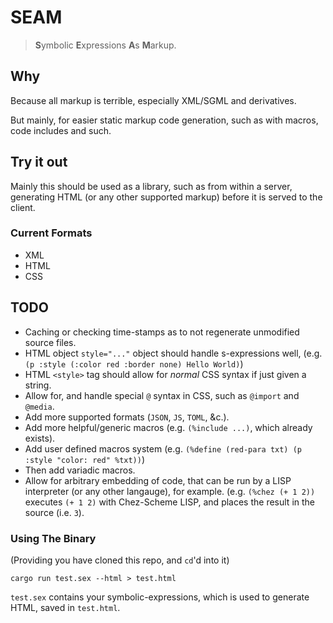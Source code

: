 # SEAM

> **S**ymbolic **E**xpressions **A**s **M**arkup.

## Why

Because all markup is terrible, especially XML/SGML and derivatives.

But mainly, for easier static markup code generation, such as with
macros, code includes and such.


## Try it out

Mainly this should be used as a library, such as from within a server,
generating HTML (or any other supported markup) before it is served to the
client.

### Current Formats
 - XML
 - HTML
 - CSS

## TODO
 - Caching or checking time-stamps as to not regenerate unmodified source files.
 - HTML object `style="..."` object should handle s-expressions well, (e.g. `(p :style (:color red :border none) Hello World)`)
 - HTML `<style>` tag should allow for *normal* CSS syntax if just given a string.
 - Allow for, and handle special `@` syntax in CSS, such as `@import` and `@media`.
 - Add more supported formats (`JSON`, `JS`, `TOML`, &c.).
 - Add more helpful/generic macros (e.g. `(%include ...)`, which already exists).
 - Add user defined macros system (e.g. `(%define (red-para txt) (p :style "color: red" %txt))`)
 - Then add variadic macros.
 - Allow for arbitrary embedding of code, that can be run by
   a LISP interpreter (or any other langauge), for example.  (e.g. `(%chez (+ 1 2))` executes
   `(+ 1 2)` with Chez-Scheme LISP, and places the result in the source
   (i.e. `3`).

### Using The Binary

(Providing you have cloned this repo, and `cd`'d into it)

```console
cargo run test.sex --html > test.html
```

`test.sex` contains your symbolic-expressions, which is used to generate
HTML, saved in `test.html`.

